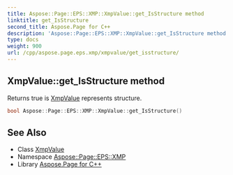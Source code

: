 ```yaml
---
title: Aspose::Page::EPS::XMP::XmpValue::get_IsStructure method
linktitle: get_IsStructure
second_title: Aspose.Page for C++
description: 'Aspose::Page::EPS::XMP::XmpValue::get_IsStructure method. Returns true is XmpValue represents structure in C++.'
type: docs
weight: 900
url: /cpp/aspose.page.eps.xmp/xmpvalue/get_isstructure/
---
```

## XmpValue::get_IsStructure method


Returns true is [XmpValue](../) represents structure.

```cpp
bool Aspose::Page::EPS::XMP::XmpValue::get_IsStructure()
```

## See Also

* Class [XmpValue](../)
* Namespace [Aspose::Page::EPS::XMP](../../)
* Library [Aspose.Page for C++](../../../)
